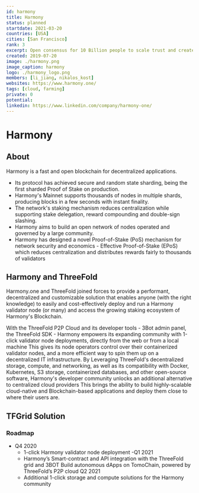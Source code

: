 ```yaml
---
id: harmony
title: Harmony
status: planned
startdate: 2021-03-20
countries: [USA]
cities: [San Francisco]
rank: 3
excerpt: Open consensus for 10 Billion people to scale trust and create a radically fair economy.
created: 2019-07-20
image: ./harmony.png
image_caption: harmony
logo: ./harmony_logo.png
members: [li_jiang, nikalos_kost]
websites: https://www.harmony.one/
tags: [cloud, farming]
private: 0
potential:
linkedin: https://www.linkedin.com/company/harmony-one/
---
```


# Harmony

## About

Harmony is a fast and open blockchain for decentralized applications.

- Its protocol has achieved secure and random state sharding, being the first sharded Proof of Stake on production.
- Harmony's Mainnet supports thousands of nodes in multiple shards, producing blocks in a few seconds with instant finality.
- The network's staking mechanism reduces centralization while supporting stake delegation, reward compounding and double-sign slashing.
- Harmony aims to build an open network of nodes operated and governed by a large community.
- Harmony has designed a novel Proof-of-Stake (PoS) mechanism for network security and economics - Effective Proof-of-Stake (EPoS) which reduces centralization and distributes rewards fairly to thousands of validators


## Harmony and ThreeFold

Harmony.one and ThreeFold joined forces to provide a performant, decentralized and customizable solution that enables anyone (with the right knowledge) to easily and cost-effectively deploy and run a Harmony validator node (or many) and access the growing staking ecosystem of Harmony's Blockchain.

With the ThreeFold P2P Cloud and its developer tools - 3Bot admin panel, the ThreeFold SDK - Harmony empowers its expanding community with 1-click validator node deployments, directly from the web or from a local machine
This gives its node operators control over their containerized validator nodes, and a more efficient way to spin them up on a decentralized IT infrastructure.
By Leveraging ThreeFold's decentralized storage, compute, and networking, as well as its compatibility with Docker, Kubernetes, S3 storage, containerized databases, and other open-source software, Harmony's developer community unlocks an additional alternative to centralized cloud providers
This brings the ability to build highly-scalable cloud-native and Blockchain-based applications and deploy them close to where their users are.

## TFGrid Solution

### Roadmap

- Q4 2020
  - 1-click Harmony validator node deployment
-Q1 2021 
   - Harmony’s Smart-contract  and API integration with the ThreeFold grid and 3BOT  Build autonomous dApps on TomoChain, powered by ThreeFold’s P2P cloud
Q2 2021
   - Additional 1-click storage and compute solutions for the Harmony community

